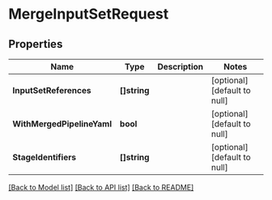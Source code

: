 # MergeInputSetRequest

## Properties
Name | Type | Description | Notes
------------ | ------------- | ------------- | -------------
**InputSetReferences** | **[]string** |  | [optional] [default to null]
**WithMergedPipelineYaml** | **bool** |  | [optional] [default to null]
**StageIdentifiers** | **[]string** |  | [optional] [default to null]

[[Back to Model list]](../README.md#documentation-for-models) [[Back to API list]](../README.md#documentation-for-api-endpoints) [[Back to README]](../README.md)

